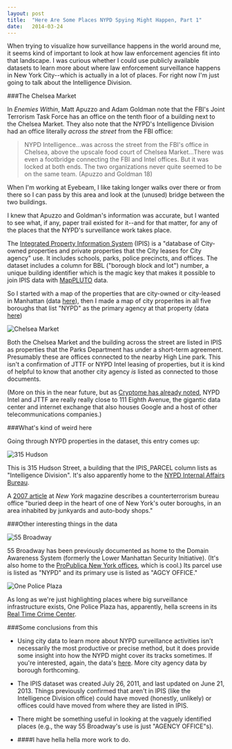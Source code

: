 ```yaml
---
layout: post
title:  "Here Are Some Places NYPD Spying Might Happen, Part 1"
date:   2014-03-24
---
```


When trying to visualize how surveillance happens in the world around me, it seems kind of important to look at how law enforcement agencies fit into that landscape. I was curious whether I could use publicly available datasets to learn more about where law enforcement surveillance happens in New York City--which is actually in a lot of places. For right now I'm just going to talk about the Intelligence Division. 

###The Chelsea Market

In *Enemies Within*, Matt Apuzzo and Adam Goldman note that the FBI's Joint Terrorism Task Force has an office on the tenth floor of a building next to the Chelsea Market. They also note that the NYPD's Intelligence Division had an office literally *across the street* from the FBI office: 

> NYPD Intelligence...was across the street from the FBI's office in Chelsea, above the upscale food court of Chelsea Market...There was even a footbridge connecting the FBI and Intel offices. But it was locked at both ends. The two organizations never quite seemed to be on the same team. (Apuzzo and Goldman 18)

When I'm working at Eyebeam, I like taking longer walks over there or from there so I can pass by this area and look at the (unused) bridge between the two buildings. 

I knew that Apuzzo and Goldman's information was accurate, but I wanted to see what, if any, paper trail existed for it--and for that matter, for any of the places that the NYPD's surveillance work takes place. 

The [Integrated Property Information System](https://nycopendata.socrata.com/Housing-Development/IPIS-Integrated-Property-Information-System-/n5mv-nfpy) (IPIS) is a "database of City-owned properties and private properties that the City leases for City agency" use. It includes schools, parks, police precincts, and offices. The dataset includes a column for BBL ("borough block and lot") number, a unique building identifier which is the magic key that makes it possible to join IPIS data with [MapPLUTO](http://www.nyc.gov/html/dcp/html/bytes/dwn_pluto_mappluto.shtml) data. 

So I started with a map of the properties that are city-owned or city-leased in Manhattan (data [here](https://github.com/irl-so/irl-so.github.io/blob/master/data/mnmappluto_cityonly.geojson)), then I made a map of city properites in all five boroughs that list "NYPD" as the primary agency at that property (data [here](https://github.com/irl-so/irl-so.github.io/blob/master/data/nypd_properties.geojson))

![Chelsea Market](http://irl.so/img/chelseamarket.png)

Both the Chelsea Market and the building across the street are listed in IPIS as properties that the Parks Department has under a short-term agreement. Presumably these are offices connected to the nearby High Line park. This isn't a confirmation of JTTF or NYPD Intel leasing of properties, but it is kind of helpful to know that another city agency *is* listed as connected to those documents. 

(More on this in the near future, but as [Cryptome has already noted](http://cryptome.org/2013-info/09/nyc-spy-syzygy/nyc-spy-syzygy.htm), NYPD Intel and JTTF are really really close to 111 Eighth Avenue, the gigantic data center and internet exchange that also houses Google and a host of other telecommunications companies.)

###What's kind of weird here 

Going through NYPD properties in the dataset, this entry comes up: 

![315 Hudson](http://irl.so/img/315hudson.png)

This is 315 Hudson Street, a building that the IPIS_PARCEL column lists as "Intelligence Division". It's also apparently home to the [NYPD Internal Affairs Bureau](http://www.villagevoice.com/photoGallery/index/2255354/0/). 

A [2007 article](http://nymag.com/nymetro/news/features/n_8286/) at *New York* magazine describes a counterterrorism bureau office "buried deep in the heart of one of New York's outer boroughs, in an area inhabited by junkyards and auto-body shops."

###Other interesting things in the data

![55 Broadway](http://irl.so/img/55broadway.png)

55 Broadway has been previously documented as home to the Domain Awareness System (formerly the Lower Manhattan Security Initiative). (It's also home to the [ProPublica New York offices](https://www.propublica.org/about/contact), which is cool.) Its parcel use is listed as "NYPD" and its primary use is listed as "AGCY OFFICE." 

![One Police Plaza](http://irl.so/img/1pp.png)

As long as we're just highlighting places where big surveillance infrastructure exists, One Police Plaza has, apparently, hella screens in its [Real Time Crime Center](http://www.nydailynews.com/news/crime/nypd-49m-nerve-center-fighting-crime-article-1.952481). 

###Some conclusions from this

* Using city data to learn more about NYPD surveillance activities isn't necessarily the most productive or precise method, but it does provide some insight into how the NYPD might cover its tracks sometimes. If you're interested, again, the data's [here](https://github.com/irl-so/irl-so.github.io/blob/master/data/nypd_properties.geojson). More city agency data by borough forthcoming.

* The IPIS dataset was created July 26, 2011, and last updated on June 21, 2013. Things previously confirmed that aren't in IPIS (like the Intelligence Division office) could have moved (honestly, unlikely) or offices could have moved from where they are listed in IPIS. 

* There might be something useful in looking at the vaguely identified places (e.g., the way 55 Broadway's use is just "AGENCY OFFICE"s). 

* ####I have hella hella more work to do. 